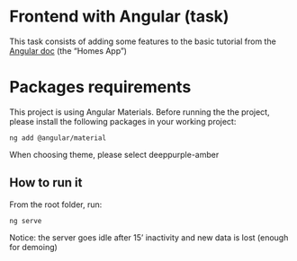# Frontend with Angular (task)

This task consists of adding some features to the basic tutorial from the [Angular doc](https://angular.io/tutorial/first-app) (the “Homes App”)

# Packages requirements

This project is using Angular Materials. Before running the the project, please install the following packages in your working project:

`ng add @angular/material`

When choosing theme, please select deeppurple-amber


## How to run it

From the root folder, run:

`ng serve`

Notice: the server goes idle after 15’ inactivity and new data is lost (enough for demoing)

